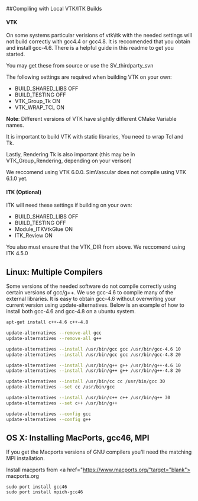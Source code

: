 ##Compiling with Local VTK/ITK Builds

#### VTK
On some systems particular verisions of vtk\itk with the needed settings 
will not build correctly with gcc4.4 or gcc4.8. It is reccomended that 
you obtain and install gcc-4.6.  There is a helpful guide in this readme 
to get you started.

You may get these from source or use the SV_thirdparty_svn

The following settings are required when building VTK on your own:

* BUILD\_SHARED\_LIBS OFF
* BUILD_TESTING OFF
* VTK\_Group\_Tk ON
* VTK\_WRAP\_TCL ON

__Note__: Different versions of VTK have slightly different CMake Variable names.

It is important to build VTK with static libraries, You need to wrap Tcl and Tk. 

Lastly, Rendering Tk is also important (this may be in VTK\_Group\_Rendering, depending on your verison)

We reccomend using VTK 6.0.0.  SimVascular does not compile using VTK 6.1.0 yet.

#### ITK (Optional) 

ITK will need these settings if building on your own:

* BUILD\_SHARED\_LIBS OFF
* BUILD\_TESTING OFF
* Module\_ITKVtkGlue ON
* ITK_Review ON

You also must ensure that the VTK_DIR from above. We reccomend using ITK 4.5.0


## Linux: Multiple Compilers


Some versions of the needed software do not compile correctly using certain 
versions of gcc/g++.  We use gcc-4.6 to compile many of the external libraries.
It is easy to obtain gcc-4.6 without overwriting your current version using 
update-alternatives.  Below is an example of how to install both gcc-4.6 and 
gcc-4.8 on a ubuntu system.

````bash
apt-get install c++-4.6 c++-4.8 

update-alternatives --remove-all gcc 
update-alternatives --remove-all g++ 

update-alternatives --install /usr/bin/gcc gcc /usr/bin/gcc-4.6 10 
update-alternatives --install /usr/bin/gcc gcc /usr/bin/gcc-4.8 20 

update-alternatives --install /usr/bin/g++ g++ /usr/bin/g++-4.6 10 
update-alternatives --install /usr/bin/g++ g++ /usr/bin/g++-4.8 20 

update-alternatives --install /usr/bin/cc cc /usr/bin/gcc 30 
update-alternatives --set cc /usr/bin/gcc 

update-alternatives --install /usr/bin/c++ c++ /usr/bin/g++ 30 
update-alternatives --set c++ /usr/bin/g++ 

update-alternatives --config gcc 
update-alternatives --config g++
````

## OS X: Installing MacPorts, gcc46, MPI

If you get the Macports versions of GNU compilers you'll need the matching 
MPI installation.

Install macports from <a href="https://www.macports.org/"target="blank"> macports.org</a>

	sudo port install gcc46
	sudo port install mpich-gcc46

<br>
<br>
<br>
<br>